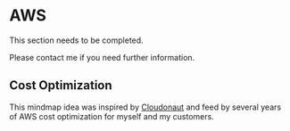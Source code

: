 # AWS

This section needs to be completed.

Please contact me if you need further information.

## Cost Optimization

This mindmap idea was inspired by [Cloudonaut](https://cloudonaut.io/aws-cost-optimization-101/) and feed by several years of AWS cost optimization for myself and my customers.
